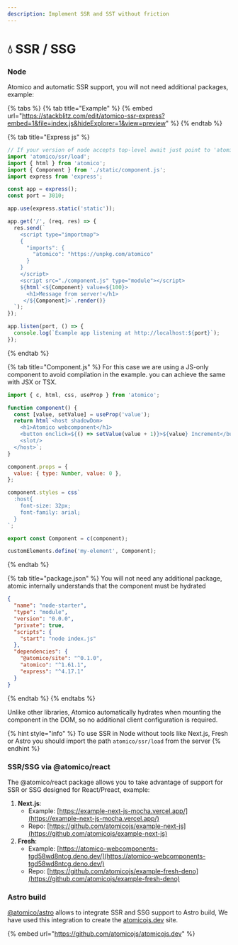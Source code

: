 ```yaml
---
description: Implement SSR and SST without friction
---
```


# 💧 SSR / SSG

### Node

Atomico and automatic SSR support, you will not need additional packages, example:

{% tabs %}
{% tab title="Example" %}
{% embed url="https://stackblitz.com/edit/atomico-ssr-express?embed=1&file=index.js&hideExplorer=1&view=preview" %}
{% endtab %}

{% tab title="Express js" %}
```javascript
// If your version of node accepts top-level await just point to 'atomico/ssr'
import 'atomico/ssr/load'; 
import { html } from 'atomico';
import { Component } from './static/component.js';
import express from 'express';

const app = express();
const port = 3010;

app.use(express.static('static'));

app.get('/', (req, res) => {
  res.send(`
    <script type="importmap">
    {
      "imports": {
        "atomico": "https://unpkg.com/atomico"
      }
    }
    </script>
    <script src="./component.js" type="module"></script>
    ${html`<${Component} value=${100}>
      <h1>Message from server!</h1>
     </${Component}>`.render()}
  `);
});

app.listen(port, () => {
  console.log(`Example app listening at http://localhost:${port}`);
});

```
{% endtab %}

{% tab title="Component.js" %}
For this case we are using a JS-only component to avoid compilation in the example. you can achieve the same with JSX or TSX.

&#x20;

```javascript
import { c, html, css, useProp } from 'atomico';

function component() {
  const [value, setValue] = useProp('value');
  return html`<host shadowDom>
    <h1>Atomico webcomponent</h1>    
    <button onclick=${() => setValue(value + 1)}>${value} Increment</button>
    <slot/>
  </host>`;
}

component.props = {
  value: { type: Number, value: 0 },
};

component.styles = css`
  :host{
    font-size: 32px;
    font-family: arial;
  }
`;

export const Component = c(component);

customElements.define('my-element', Component);

```
{% endtab %}

{% tab title="package.json" %}
You will not need any additional package, atomic internally understands that the component must be hydrated



```json
{
  "name": "node-starter",
  "type": "module",
  "version": "0.0.0",
  "private": true,
  "scripts": {
    "start": "node index.js"
  },
  "dependencies": {
    "@atomico/site": "^0.1.0",
    "atomico": "^1.61.1",
    "express": "^4.17.1"
  }
}

```
{% endtab %}
{% endtabs %}

Unlike other libraries, Atomico automatically hydrates when mounting the component in the DOM, so no additional client configuration is required.

{% hint style="info" %}
To use SSR in Node without tools like Next.js, Fresh or Astro you should import the path `atomico/ssr/load` from the server
{% endhint %}

### SSR/SSG via @atomico/react

The @atomico/react package allows you to take advantage of support for SSR or SSG designed for React/Preact, example:

1. **Next.js**:&#x20;
   * Example: [https://example-next-js-mocha.vercel.app/](https://example-next-js-mocha.vercel.app/)
   * Repo: [https://github.com/atomicojs/example-next-js](https://github.com/atomicojs/example-next-js)
2. **Fresh**:&#x20;
   * Example: [https://atomico-webcomponents-tgd58wd8ntcg.deno.dev/](https://atomico-webcomponents-tgd58wd8ntcg.deno.dev/)
   * Repo: [https://github.com/atomicojs/example-fresh-deno](https://github.com/atomicojs/example-fresh-deno)

### **Astro build**

[@atomico/astro](https://github.com/atomicojs/astro) allows to integrate SSR and SSG support to Astro build, We have used this integration to create the [atomicojs.dev](https://atomicojs.dev/) site.

{% embed url="https://github.com/atomicojs/atomicojs.dev" %}

